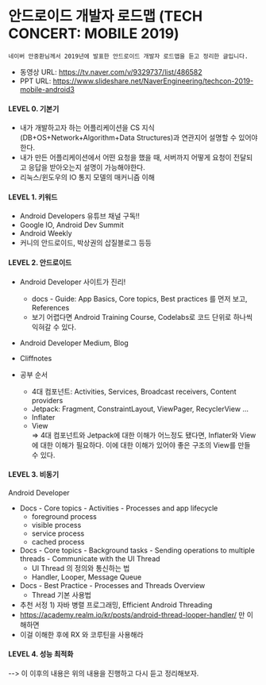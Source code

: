 # 안드로이드 개발자 로드맵 (TECH CONCERT: MOBILE 2019)

```
네이버 안중환님께서 2019년에 발표한 안드로이드 개발자 로드맵을 듣고 정리한 글입니다.
```
* 동영상 URL: https://tv.naver.com/v/9329737/list/486582
* PPT URL: https://www.slideshare.net/NaverEngineering/techcon-2019-mobile-android3

#### LEVEL 0. 기본기
* 내가 개발하고자 하는 어플리케이션을 CS 지식(DB+OS+Network+Algorithm+Data Structures)과 연관지어 설명할 수 있어야한다.
* 내가 만든 어플리케이션에서 어떤 요청을 했을 때, 서버까지 어떻게 요청이 전달되고 응답을 받아오는지 설명이 가능해야한다.
* 리눅스/윈도우의 IO 통지 모델의 매커니즘 이해

#### LEVEL 1. 키워드
* Android Developers 유튜브 채널 구독!!
* Google IO, Android Dev Summit
* Android Weekly
* 커니의 안드로이드, 박상권의 삽질블로그 등등

#### LEVEL 2. 안드로이드
* Android Developer 사이트가 진리!
  * docs - Guide: App Basics, Core topics, Best practices 를 먼저 보고, References
  * 보기 어렵다면 Android Training Course, Codelabs로 코드 단위로 하나씩 익혀갈 수 있다.

* Android Developer Medium, Blog

* Cliffnotes

* 공부 순서
  * 4대 컴포넌트: Activities, Services, Broadcast receivers, Content providers
  * Jetpack: Fragment, ConstraintLayout, ViewPager, RecyclerView ...
  * Inflater
  * View   
=> 4대 컴포넌트와 Jetpack에 대한 이해가 어느정도 됐다면, Inflater와 View에 대한 이해가 필요하다.
이에 대한 이해가 있어야 좋은 구조의 View를 만들 수 있다.

#### LEVEL 3. 비동기
Android Developer
* Docs - Core topics - Activities - Processes and app lifecycle
  * foreground process
  * visible process
  * service process
  * cached process
* Docs - Core topics - Background tasks - Sending operations to multiple threads - Communicate with the UI Thread
  * UI Thread 의 정의와 통신하는 법
  * Handler, Looper, Message Queue
* Docs - Best Practice - Processes and Threads Overview
  * Thread 기본 사용법
* 추천 서정 1) 자바 병렬 프로그래밍, Efficient Android Threading
* https://academy.realm.io/kr/posts/android-thread-looper-handler/ 만 이해하면 
* 이걸 이해한 후에 RX 와 코루틴을 사용해라

#### LEVEL 4. 성능 최적화
--> 이 이후의 내용은 위의 내용을 진행하고 다시 듣고 정리해보자.